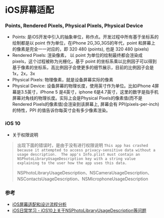 # iOS屏幕适配

###  Points, Rendered Pixels, Physical Pixels, Physical Device
* Points: 是iOS开发中引入的抽象单位，称作点。开发过程中所有基于坐标系的绘制都是以 point 作为单位，在iPhone 2G,3G,3GS的年代，point 和屏幕上的像素是完全一一对应的，即 320 480 (points), 也是 320 480 (pixels)
* Rendered Pixels: 渲染像素， 以 point 为单位的绘制最终都会渲染成 pixels，这个过程被称为光栅化。基于 point 的坐标系乘以比例因子可以得到基于像素的坐标系，高比例因子会使更多的细节展示，目前的比例因子会是 1x，2x，3x
* Physical Pixels: 物理像素，就是设备屏幕实际的像素
* Physical Device: 设备屏幕的物理长度，使用英寸作为单位。比如iPhone 4屏幕是3.5英寸，iPhone 5 是4英寸，iphone 6是4.7英寸，这里的数字是指手机屏幕对角线的物理长度。实际上会是Physical Pixels的像素值(而不是Rendered Pixels的像素值)会渲染到该屏幕上, 屏幕会有 PPI(pixels-per-inch) 的特性，PPI 的值告诉你每英寸会有多少像素渲染。

### iOS 10
* 关于权限说明

> 出现下面的错误时，是由于没有进行权限说明
> `This app has crashed because it attempted to access privacy-sensitive data without a usage description.  The app's Info.plist must contain an NSPhotoLibraryUsageDescription key with a string value explaining to the user how the app uses this data.`
> 
> NSPhotoLibraryUsageDescription、NSCameraUsageDescription、NSContactsUsageDescription、NSMicrophoneUsageDescription


### 参考
* [iOS屏幕适配和设计流程分析](http://www.hudongdong.com/ios/487.html)
* [iOS日常学习 - iOS10上关于NSPhotoLibraryUsageDescription等问题](http://blog.csdn.net/wang631106979/article/details/52578001)
